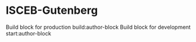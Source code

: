 # ISCEB-Gutenberg

Build block for production  build:author-block
Build block for development start:author-block